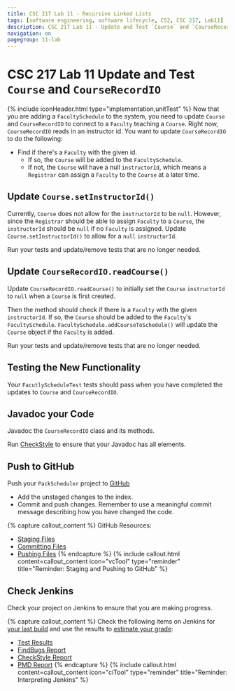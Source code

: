 ```yaml
---
title: CSC 217 Lab 11 - Recursive Linked Lists
tags: [software engineering, software lifecycle, CS2, CSC 217, Lab11]
description: CSC 217 Lab 11 - Update and Test `Course` and `CourseRecordIO`
navigation: on
pagegroup: 11-lab
---
```


# CSC 217 Lab 11 Update and Test `Course` and `CourseRecordIO`
{% include iconHeader.html type="implementation,unitTest" %}
Now that you are adding a `FacultySchedule` to the system, you need to update `Course` and `CourseRecordIO` to connect to a `Faculty` teaching a `Course`.  Right now, `CourseRecordIO` reads in an instructor id.  You want to update `CourseRecordIO` to do the following:

  * Find if there's a `Faculty` with the given id.
     * If so, the `Course` will be added to the `FacultySchedule`.
     * If not, the `Course` will have a null `instructorId`, which means a `Registrar` can assign a `Faculty` to the `Course` at a later time.


## Update `Course.setInstructorId()`
Currently, `Course` does not allow for the `instructorId` to be `null`.  However, since the `Registrar` should be able to assign `Faculty` to a `Course`, the `instructorId` should be `null` if no `Faculty` is assigned.  Update `Course.setInstructorId()` to allow for a `null` `instructorId`.  

Run your tests and update/remove tests that are no longer needed.
     

## Update `CourseRecordIO.readCourse()`
Update `CourseRecordIO.readCourse()` to initially set the `Course` `instructorId` to `null` when a `Course` is first created.

Then the method should check if there is a `Faculty` with the given `instructorId`.  If so, the `Course` should be added to the `Faculty`'s `FacultySchedule`.  `FacultySchedule.addCourseToSchedule()` will update the `Course` object if the `Faculty` is added.  

Run your tests and update/remove tests that are no longer needed.


## Testing the New Functionality
Your `FacutlyScheduleTest` tests should pass when you have completed the updates to `Course` and `CourseRecordIO`.


## Javadoc your Code
Javadoc the `CourseRecordIO` class and its methods. 

Run [CheckStyle](https://pages.github.ncsu.edu/engr-csc216/guided-projects/gp1/gp1-static-analysis#checkstyle) to ensure that your Javadoc has all elements.


## Push to GitHub
Push your `PackScheduler` project to [GitHub](https://github.ncsu.edu)

  * Add the unstaged changes to the index.
  * Commit and push changes.  Remember to use a meaningful commit message describing how you have changed the code.  


{% capture callout_content %}
GitHub Resources:

  * [Staging Files](https://pages.github.ncsu.edu/engr-csc-software-development/practices-tools/git/git-staging)
  * [Committing Files](https://pages.github.ncsu.edu/engr-csc-software-development/practices-tools/git/git-commit)
  * [Pushing Files](https://pages.github.ncsu.edu/engr-csc-software-development/practices-tools/git/git-push)
{% endcapture %}
{% include callout.html content=callout_content icon="vcTool" type="reminder" title="Reminder: Staging and Pushing to GitHub" %}


## Check Jenkins
Check your project on Jenkins to ensure that you are making progress.


{% capture callout_content %}
Check the following items on Jenkins for [your last build](https://pages.github.ncsu.edu/engr-csc-software-development/practices-tools/jenkins/#build-summary-page) and use the results to [estimate your grade](https://pages.github.ncsu.edu/engr-csc-software-development/practices-tools/jenkins/#grade-estimation-example):

  * [Test Results](https://pages.github.ncsu.edu/engr-csc-software-development/practices-tools/jenkins/#test-results)
  * [FindBugs Report](https://pages.github.ncsu.edu/engr-csc-software-development/practices-tools/jenkins/#findbugs-report)
  * [CheckStyle Report](https://pages.github.ncsu.edu/engr-csc-software-development/practices-tools/jenkins/#checkstyle-report)
  * [PMD Report](https://pages.github.ncsu.edu/engr-csc-software-development/practices-tools/jenkins/#pmd-report)
{% endcapture %}
{% include callout.html content=callout_content icon="ciTool" type="reminder" title="Reminder: Interpreting Jenkins" %}